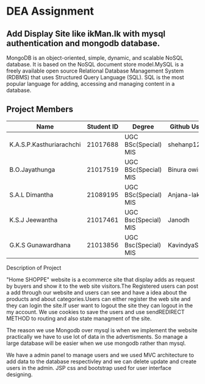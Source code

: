 # **DEA Assignment**

## Add Display Site like ikMan.lk with mysql authentication and mongodb database.

MongoDB is an object-oriented, simple, dynamic, and scalable NoSQL database. It is based on the NoSQL document store model.MySQL is a freely available open source Relational Database Management System (RDBMS) that uses Structured Query Language (SQL).
SQL is the most popular language for adding, accessing and managing content in a database. 

## Project Members

|Name     | Student ID    | Degree    | Github UserName |
|--------------------|--------------------|--------------------|--------------------|
|K.A.S.P.Kasthuriarachchi|21017688|UGC BSc(Special) MIS |shehanp12 |
|B.O.Jayathunga|21017519|UGC BSc(Special) MIS | Binura owin |
|S.A.L Dimantha|21089195|UGC BSc(Special) MIS | Anjana-lakshan|
|K.S.J Jeewantha|21017461|UGC Bsc(Special) MIS | Janodh|
|G.K.S Gunawardhana|21013856|UGC Bsc(Special) MIS |KavindyaSathsarani|

Description of Project 

"Home SHOPPE" website is a ecommerce site that display adds as request by buyers and show it to the web site visitors.The Registered users can post a add through our website and users can see and have a idea about the products and about categories.Users can either register the web site and they can login the site.If user want to logout the site they can logout in the my account.
We use cookies to save the users and use sendREDIRECT METHOD to routing and also state managment of the site.

The reason we use Mongodb over mysql is  when we implement the website practically we have to use lot of data in the advertisments. So manage a large database will be easier when we use mongodb rather than mysql.

We have a admin panel to manage users and we used MVC architecture to add data to the database respectivley and we can delete update and create users in the admin.
JSP css and bootstrap used for user interface designing.


